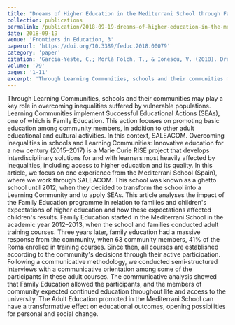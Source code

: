 ```yaml
---
title: "Dreams of Higher Education in the Mediterrani School through Family Education"
collection: publications
permalink: /publication/2018-09-19-dreams-of-higher-education-in-the-mediterrani-school
date: 2018-09-19
venue: 'Frontiers in Education, 3'
paperurl: 'https://doi.org/10.3389/feduc.2018.00079'
category: 'paper'
citation: 'Garcia-Yeste, C.; Morlà Folch, T., & Ionescu, V. (2018). Dreams of Higher Education in the Mediterrani School through Family Education.'
volume: '79'
pages: '1-11'
excerpt: 'Through Learning Communities, schools and their communities may play a key role in overcoming inequalities suffered by vulnerable populations. Learning Communities implement Successful Educational Actions (SEAs), one of which is Family Education.'
---
```


Through Learning Communities, schools and their communities may play a key role in overcoming inequalities suffered by vulnerable populations. Learning Communities implement Successful Educational Actions (SEAs), one of which is Family Education. This action focuses on promoting basic education among community members, in addition to other adult educational and cultural activities. In this context, SALEACOM. Overcoming inequalities in schools and Learning Communities: Innovative education for a new century (2015–2017) is a Marie Curie RISE project that develops interdisciplinary solutions for and with learners most heavily affected by inequalities, including access to higher education and its quality. In this article, we focus on one experience from the Mediterrani School (Spain), where we work through SALEACOM. This school was known as a ghetto school until 2012, when they decided to transform the school into a Learning Community and to apply SEAs. This article analyses the impact of the Family Education programme in relation to families and children's expectations of higher education and how these expectations affected children's results. Family Education started in the Mediterrani School in the academic year 2012–2013, when the school and families conducted adult training courses. Three years later, family education had a massive response from the community, when 63 community members, 41% of the Roma enrolled in training courses. Since then, all courses are established according to the community's decisions through their active participation. Following a communicative methodology, we conducted semi-structured interviews with a communicative orientation among some of the participants in these adult courses. The communicative analysis showed that Family Education allowed the participants, and the members of community expected continued education throughout life and access to the university. The Adult Education promoted in the Mediterrani School can have a transformative effect on educational outcomes, opening possibilities for personal and social change.
